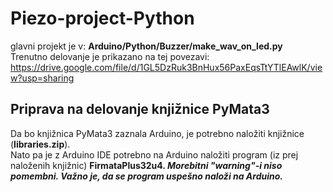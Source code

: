 # Piezo-project-Python
 
glavni projekt je v: <b>Arduino/Python/Buzzer/make_wav_on_led.py</b> <br>
Trenutno delovanje je prikazano na tej povezavi: https://drive.google.com/file/d/1GL5DzRuk3BnHux56PaxEqsTtYTlEAwlK/view?usp=sharing
<br>
## Priprava na delovanje knjižnice PyMata3
Da bo knjižnica PyMata3 zaznala Arduino, je potrebno naložiti knjižnice (<b>libraries.zip</b>). <br>
Nato pa je z Arduino IDE potrebno na Arduino naložiti program (iz prej naloženih knjižnic) <b>FirmataPlus32u4<b>. <i>Morebitni "warning"-i niso pomembni. Važno je, da se program uspešno naloži na Arduino.<i>

